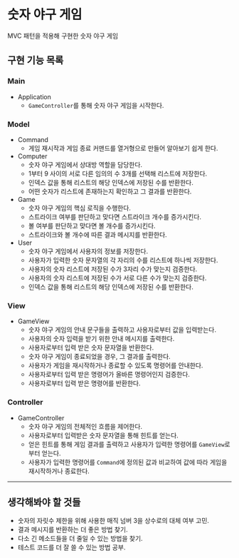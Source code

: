 # 숫자 야구 게임

MVC 패턴을 적용해 구현한 숫자 야구 게임

## 구현 기능 목록

### Main

* Application
    * `GameController`를 통해 숫자 야구 게임을 시작한다.

### Model

* Command
    * 게임 재시작과 게임 종료 커맨드를 열거형으로 만들어 알아보기 쉽게 한다.
* Computer
    * 숫자 야구 게임에서 상대방 역할을 담당한다.
    * 1부터 9 사이의 서로 다른 임의의 수 3개를 선택해 리스트에 저장한다.
    * 인덱스 값을 통해 리스트의 해당 인덱스에 저장된 수를 반환한다.
    * 어떤 숫자가 리스트에 존재하는지 확인하고 그 결과를 반환한다.
* Game
    * 숫자 야구 게임의 핵심 로직을 수행한다.
    * 스트라이크 여부를 판단하고 맞다면 스트라이크 개수를 증가시킨다.
    * 볼 여부를 판단하고 맞다면 볼 개수를 증가시킨다.
    * 스트라이크와 볼 개수에 따른 결과 메시지를 반환한다.
* User
    * 숫자 야구 게임에서 사용자의 정보를 저장한다.
    * 사용자가 입력한 숫자 문자열의 각 자리의 수를 리스트에 하나씩 저장한다.
    * 사용자의 숫자 리스트에 저장된 수가 3자리 수가 맞는지 검증한다.
    * 사용자의 숫자 리스트에 저장된 수가 서로 다른 수가 맞는지 검증한다.
    * 인덱스 값을 통해 리스트의 해당 인덱스에 저장된 수를 반환한다.

### View

* GameView
    * 숫자 야구 게임의 안내 문구들을 출력하고 사용자로부터 값을 입력받는다.
    * 사용자의 숫자 입력을 받기 위한 안내 메시지를 출력한다.
    * 사용자로부터 입력 받은 숫자 문자열을 반환한다.
    * 숫자 야구 게임이 종료되었을 경우, 그 결과를 출력한다.
    * 사용자가 게임을 재시작하거나 종료할 수 있도록 명령어를 안내한다.
    * 사용자로부터 입력 받은 명령어가 올바른 명령어인지 검증한다.
    * 사용자로부터 입력 받은 명령어를 반환한다.

### Controller

* GameController
    * 숫자 야구 게임의 전체적인 흐름을 제어한다.
    * 사용자로부터 입력받은 숫자 문자열을 통해 힌트를 얻는다.
    * 얻은 힌트를 통해 게임 결과를 출력하고 사용자가 입력한 명령어를 `GameView`로부터 얻는다.
    * 사용자가 입력한 명령어를 `Command`에 정의된 값과 비교하여 값에 따라 게임을 재시작하거나 종료한다.

---

## 생각해봐야 할 것들

* 숫자의 자릿수 제한을 위해 사용한 매직 넘버 3을 상수로의 대체 여부 고민.
* 결과 메시지를 반환하는 더 좋은 방법 찾기.
* 다소 긴 메소드들을 더 줄일 수 있는 방법을 찾기.
* 테스트 코드를 더 잘 쓸 수 있는 방법 공부.
